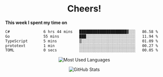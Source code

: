 <h1 align="center">Cheers!</h1>

**This week I spent my time on**
<!--START_SECTION:waka-->

```txt
C#               6 hrs 44 mins   █████████████████████▓░░░   86.58 %
Go               55 mins         ███░░░░░░░░░░░░░░░░░░░░░░   11.94 %
TypeScript       5 mins          ▒░░░░░░░░░░░░░░░░░░░░░░░░   01.09 %
prototext        1 min           ░░░░░░░░░░░░░░░░░░░░░░░░░   00.27 %
TOML             0 secs          ░░░░░░░░░░░░░░░░░░░░░░░░░   00.05 %
```

<!--END_SECTION:waka-->

<p align="center"><img src="https://github-readme-stats.vercel.app/api/top-langs/?username=thnkrn&layout=compact&hide=html&theme=tokyonight" alt="Most Used Languages" /></p>

<p align="center"><img src="https://github-readme-stats.vercel.app/api?username=thnkrn&show_icons=true&count_private=true&theme=tokyonight&show=reviews&hide_rank=false&rank_icon=github" alt="GitHub Stats" /></p>

<!-- <p align="center"><a href="https://wakatime.com"><img src="https://wakatime.com/share/@thnkrn/40092326-d1bd-471b-89da-9a7c63939402.png" /></p>
 -->
